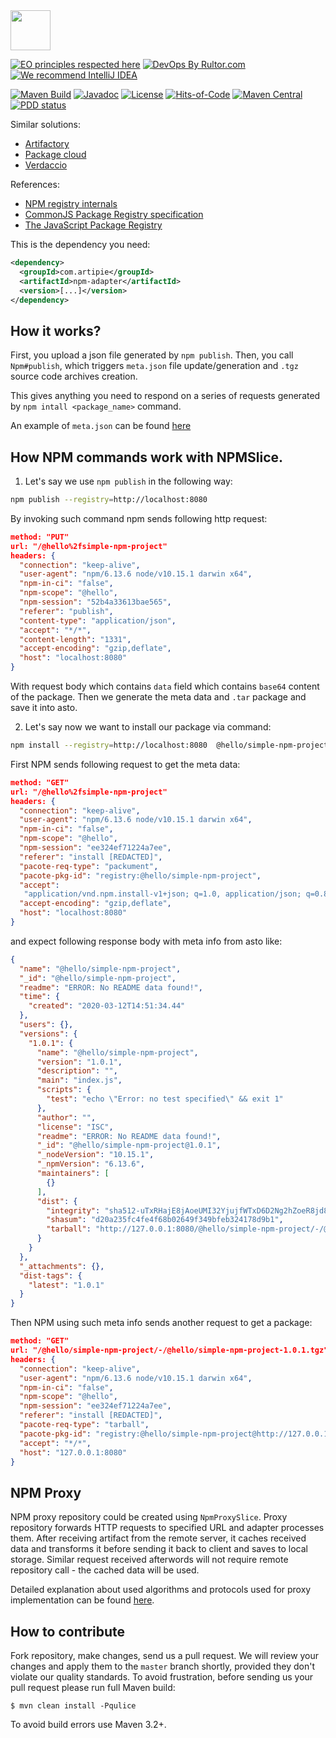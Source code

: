<img src="https://www.artipie.com/logo.svg" width="64px" height="64px"/>

[![EO principles respected here](https://www.elegantobjects.org/badge.svg)](https://www.elegantobjects.org)
[![DevOps By Rultor.com](http://www.rultor.com/b/artipie/npm-adapter)](http://www.rultor.com/p/artipie/npm-adapter)
[![We recommend IntelliJ IDEA](https://www.elegantobjects.org/intellij-idea.svg)](https://www.jetbrains.com/idea/)

[![Maven Build](https://github.com/artipie/npm-adapter/workflows/Maven%20Build/badge.svg)](https://github.com/artipie/npm-adapter/actions?query=workflow%3A%22Maven+Build%22)
[![Javadoc](http://www.javadoc.io/badge/com.artipie/npm-adapter.svg)](http://www.javadoc.io/doc/com.artipie/npm-adapter)
[![License](https://img.shields.io/badge/license-MIT-green.svg)](https://github.com/artipie/npm-adapter/blob/master/LICENSE.txt)
[![Hits-of-Code](https://hitsofcode.com/github/artipie/npm-adapter)](https://hitsofcode.com/view/github/artipie/npm-adapter)
[![Maven Central](https://img.shields.io/maven-central/v/com.artipie/npm-adapter.svg)](https://maven-badges.herokuapp.com/maven-central/com.artipie/npm-adapter)
[![PDD status](http://www.0pdd.com/svg?name=artipie/npm-adapter)](http://www.0pdd.com/p?name=artipie/npm-adapter)

Similar solutions:

   * [Artifactory](https://www.jfrog.com/confluence/display/RTF/npm+Registry)
   * [Package cloud](https://packagecloud.io/docs#node_npm)
   * [Verdaccio](https://github.com/verdaccio/verdaccio)

References:

   * [NPM registry internals](https://blog.packagecloud.io/eng/2018/01/24/npm-registry-internals/)
   * [CommonJS Package Registry specification](http://wiki.commonjs.org/wiki/Packages/Registry)
   * [The JavaScript Package Registry](https://docs.npmjs.com/misc/registry)

This is the dependency you need:

```xml
<dependency>
  <groupId>com.artipie</groupId>
  <artifactId>npm-adapter</artifactId>
  <version>[...]</version>
</dependency>
```

## How it works?

First, you upload a json file generated by `npm publish`. Then,
you call `Npm#publish`, which triggers `meta.json` file update/generation and `.tgz` source code archives creation.

This gives anything you need to respond on a series of requests generated by `npm intall <package_name>` command.

An example of `meta.json` can be found [here](https://registry.npmjs.org/axios)

## How NPM commands work with NPMSlice.

1. Let's say we use `npm publish` in the following way:

```bash
npm publish --registry=http://localhost:8080
```

By invoking such command npm sends following http request:

```json
method: "PUT"
url: "/@hello%2fsimple-npm-project"
headers: { 
  "connection": "keep-alive",
  "user-agent": "npm/6.13.6 node/v10.15.1 darwin x64",
  "npm-in-ci": "false",
  "npm-scope": "@hello",
  "npm-session": "52b4a33613bae565",
  "referer": "publish",
  "content-type": "application/json",
  "accept": "*/*",
  "content-length": "1331",
  "accept-encoding": "gzip,deflate",
  "host": "localhost:8080"
} 
```

With request body which contains `data` field which contains `base64` content of the package. 
Then we generate the meta data and `.tar` package and save it into asto.

2. Let's say now we want to install our package via command:

```bash
npm install --registry=http://localhost:8080  @hello/simple-npm-project
```

First NPM sends following request to get the meta data:

```json
method: "GET"
url: "/@hello%2fsimple-npm-project"
headers: { 
  "connection": "keep-alive",
  "user-agent": "npm/6.13.6 node/v10.15.1 darwin x64",
  "npm-in-ci": "false",
  "npm-scope": "@hello",
  "npm-session": "ee324ef71224a7ee",
  "referer": "install [REDACTED]",
  "pacote-req-type": "packument",
  "pacote-pkg-id": "registry:@hello/simple-npm-project",
  "accept":
   "application/vnd.npm.install-v1+json; q=1.0, application/json; q=0.8, */*",
  "accept-encoding": "gzip,deflate",
  "host": "localhost:8080"
} 
```

and expect following response body with meta info from asto like:

```json
{
  "name": "@hello/simple-npm-project",
  "_id": "@hello/simple-npm-project",
  "readme": "ERROR: No README data found!",
  "time": {
    "created": "2020-03-12T14:51:34.44"
  },
  "users": {},
  "versions": {
    "1.0.1": {
      "name": "@hello/simple-npm-project",
      "version": "1.0.1",
      "description": "",
      "main": "index.js",
      "scripts": {
        "test": "echo \"Error: no test specified\" && exit 1"
      },
      "author": "",
      "license": "ISC",
      "readme": "ERROR: No README data found!",
      "_id": "@hello/simple-npm-project@1.0.1",
      "_nodeVersion": "10.15.1",
      "_npmVersion": "6.13.6",
      "maintainers": [
        {}
      ],
      "dist": {
        "integrity": "sha512-uTxRHajE8jAoeUMI32YjujfWTxD6D2Ng2hZoeR8jd8Wvx+3cJsda8mh64Cq4pFYvl65Za8OkzLAo2/vU/ibq9A==",
        "shasum": "d20a235fc4fe4f68b02649f349bfeb324178d9b1",
        "tarball": "http://127.0.0.1:8080/@hello/simple-npm-project/-/@hello/simple-npm-project-1.0.1.tgz"
      }
    }
  },
  "_attachments": {},
  "dist-tags": {
    "latest": "1.0.1"
  }
}
```

Then NPM using such meta info sends another request to get a package:

```json
method: "GET"
url: "/@hello/simple-npm-project/-/@hello/simple-npm-project-1.0.1.tgz"
headers: {
  "connection": "keep-alive",
  "user-agent": "npm/6.13.6 node/v10.15.1 darwin x64",
  "npm-in-ci": "false",
  "npm-scope": "@hello",
  "npm-session": "ee324ef71224a7ee",
  "referer": "install [REDACTED]",
  "pacote-req-type": "tarball",
  "pacote-pkg-id": "registry:@hello/simple-npm-project@http://127.0.0.1:8080/@hello/simple-npm-project/-/@hello/simple-npm-project-1.0.1.tgz",
  "accept": "*/*",
  "host": "127.0.0.1:8080" 
}
```

## NPM Proxy

NPM proxy repository could be created using `NpmProxySlice`. 
Proxy repository forwards HTTP requests to specified URL and adapter processes them. 
After receiving artifact from the remote server,
it caches received data and transforms it before sending it back to client 
and saves to local storage. 
Similar request received afterwords will not require remote repository call - 
the cached data will be used.

Detailed explanation about used algorithms and protocols used for proxy implementation
can be found [here](PROXY_IMPLEMENTATION.md). 

## How to contribute

Fork repository, make changes, send us a pull request. We will review
your changes and apply them to the `master` branch shortly, provided
they don't violate our quality standards. To avoid frustration, before
sending us your pull request please run full Maven build:

```
$ mvn clean install -Pqulice
```

To avoid build errors use Maven 3.2+.

